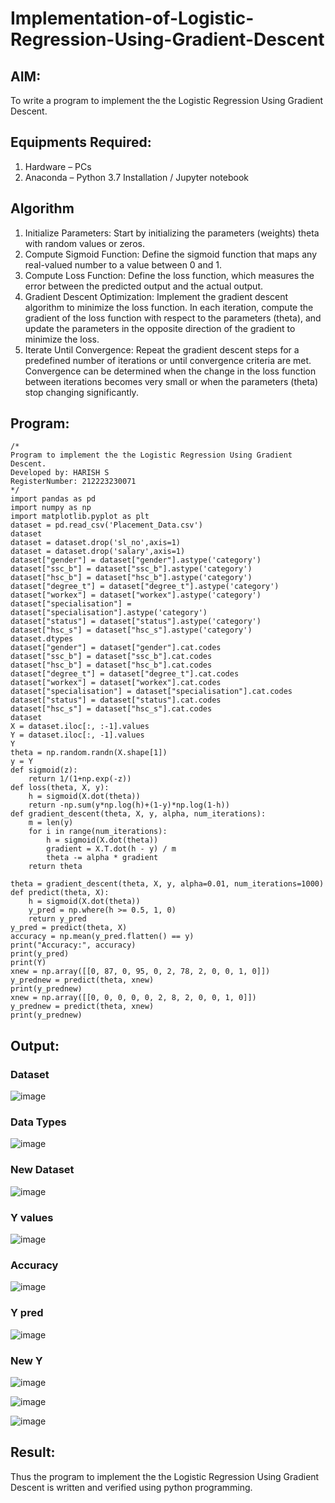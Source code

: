 # Implementation-of-Logistic-Regression-Using-Gradient-Descent

## AIM:
To write a program to implement the the Logistic Regression Using Gradient Descent.

## Equipments Required:
1. Hardware – PCs
2. Anaconda – Python 3.7 Installation / Jupyter notebook

## Algorithm
1. Initialize Parameters: Start by initializing the parameters (weights) theta with random values or zeros.
2. Compute Sigmoid Function: Define the sigmoid function that maps any real-valued number to a value between 0 and 1.
3. Compute Loss Function: Define the loss function, which measures the error between the predicted output and the actual output.
4. Gradient Descent Optimization: Implement the gradient descent algorithm to minimize the loss function. In each iteration, compute the gradient of the loss function with respect to the parameters (theta), and update the parameters in the opposite direction of the gradient to minimize the loss.
5. Iterate Until Convergence: Repeat the gradient descent steps for a predefined number of iterations or until convergence criteria are met. Convergence can be determined when the change in the loss function between iterations becomes very small or when the parameters (theta) stop changing significantly.


## Program:
```
/*
Program to implement the the Logistic Regression Using Gradient Descent.
Developed by: HARISH S
RegisterNumber: 212223230071
*/
import pandas as pd
import numpy as np
import matplotlib.pyplot as plt
dataset = pd.read_csv('Placement_Data.csv')
dataset
dataset = dataset.drop('sl_no',axis=1)
dataset = dataset.drop('salary',axis=1)
dataset["gender"] = dataset["gender"].astype('category')
dataset["ssc_b"] = dataset["ssc_b"].astype('category')
dataset["hsc_b"] = dataset["hsc_b"].astype('category')
dataset["degree_t"] = dataset["degree_t"].astype('category')
dataset["workex"] = dataset["workex"].astype('category')
dataset["specialisation"] = dataset["specialisation"].astype('category')
dataset["status"] = dataset["status"].astype('category')
dataset["hsc_s"] = dataset["hsc_s"].astype('category')
dataset.dtypes
dataset["gender"] = dataset["gender"].cat.codes
dataset["ssc_b"] = dataset["ssc_b"].cat.codes
dataset["hsc_b"] = dataset["hsc_b"].cat.codes
dataset["degree_t"] = dataset["degree_t"].cat.codes
dataset["workex"] = dataset["workex"].cat.codes
dataset["specialisation"] = dataset["specialisation"].cat.codes
dataset["status"] = dataset["status"].cat.codes
dataset["hsc_s"] = dataset["hsc_s"].cat.codes
dataset
X = dataset.iloc[:, :-1].values
Y = dataset.iloc[:, -1].values
Y
theta = np.random.randn(X.shape[1])
y = Y
def sigmoid(z):
    return 1/(1+np.exp(-z))
def loss(theta, X, y):
    h = sigmoid(X.dot(theta))
    return -np.sum(y*np.log(h)+(1-y)*np.log(1-h))
def gradient_descent(theta, X, y, alpha, num_iterations):
    m = len(y)
    for i in range(num_iterations):
        h = sigmoid(X.dot(theta))
        gradient = X.T.dot(h - y) / m
        theta -= alpha * gradient
    return theta

theta = gradient_descent(theta, X, y, alpha=0.01, num_iterations=1000)
def predict(theta, X):
    h = sigmoid(X.dot(theta))
    y_pred = np.where(h >= 0.5, 1, 0)
    return y_pred
y_pred = predict(theta, X)
accuracy = np.mean(y_pred.flatten() == y)
print("Accuracy:", accuracy)
print(y_pred)
print(Y)
xnew = np.array([[0, 87, 0, 95, 0, 2, 78, 2, 0, 0, 1, 0]])
y_prednew = predict(theta, xnew)
print(y_prednew)
xnew = np.array([[0, 0, 0, 0, 0, 2, 8, 2, 0, 0, 1, 0]])
y_prednew = predict(theta, xnew)
print(y_prednew)
```
## Output:
### Dataset
![image](https://github.com/user-attachments/assets/4b2f81b0-232d-4c9a-ba69-df0891ea857e)


### Data Types
![image](https://github.com/user-attachments/assets/0f3cdced-f918-4afb-ba32-982574e1a0eb)


### New Dataset
![image](https://github.com/user-attachments/assets/b6f68b14-aa45-4284-a040-6c257cdf17c4)


### Y values
![image](https://github.com/user-attachments/assets/5220bb05-d46c-43ab-b883-03ef68ec4abc)


### Accuracy
![image](https://github.com/user-attachments/assets/689ac8d7-b737-439c-93e8-5f69af371e09)


### Y pred
![image](https://github.com/user-attachments/assets/8faf59c9-48cc-4041-8925-333534bc7f0e)


### New Y 
![image](https://github.com/user-attachments/assets/158962a6-0c90-4a0e-a852-6f11ba202f13)


![image](https://github.com/user-attachments/assets/89300624-71cf-4a10-9958-af0993e9ed15)


![image](https://github.com/user-attachments/assets/d542c7fe-40a7-4a94-bb31-299004eb2ba2)

## Result:
Thus the program to implement the the Logistic Regression Using Gradient Descent is written and verified using python programming.

